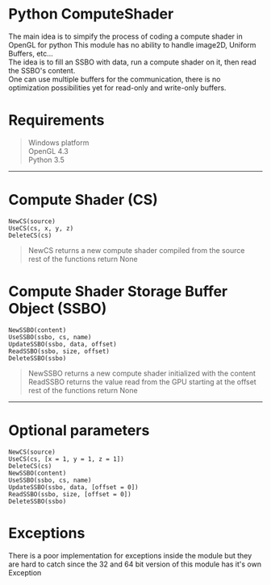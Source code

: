# Python ComputeShader

The main idea is to simpify the process of coding a compute shader in OpenGL for python This module has no ability to handle image2D, Uniform Buffers, etc...<br>
The idea is to fill an SSBO with data, run a compute shader on it, then read the SSBO's content.<br>
One can use multiple buffers for the communication, there is no optimization possibilities yet for read-only and write-only buffers.<br>

# Requirements

> Windows platform<br>
> OpenGL 4.3<br>
> Python 3.5<br>

-----------------------------------

# Compute Shader (CS)

```
NewCS(source)
UseCS(cs, x, y, z)
DeleteCS(cs)
```

> NewCS returns a new compute shader compiled from the source<br>
> rest of the functions return None<br>

# Compute Shader Storage Buffer Object (SSBO)

```
NewSSBO(content)
UseSSBO(ssbo, cs, name)
UpdateSSBO(ssbo, data, offset)
ReadSSBO(ssbo, size, offset)
DeleteSSBO(ssbo)
```

> NewSSBO returns a new compute shader initialized with the content<br>
> ReadSSBO returns the value read from the GPU starting at the offset<br>
> rest of the functions return None<br>

-----------------------------------

# Optional parameters

```
NewCS(source)
UseCS(cs, [x = 1, y = 1, z = 1])
DeleteCS(cs)
NewSSBO(content)
UseSSBO(ssbo, cs, name)
UpdateSSBO(ssbo, data, [offset = 0])
ReadSSBO(ssbo, size, [offset = 0])
DeleteSSBO(ssbo)
```

# Exceptions

There is a poor implementation for exceptions inside the module but they are hard to catch since the 32 and 64 bit version of this module has it's own Exception
